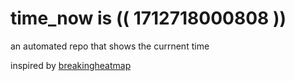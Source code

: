 # time_now is (( 1712718000808 ))

an automated repo that shows the currnent time

inspired by [breakingheatmap](https://github.com/breakingheatmap/breakingheatmap)
